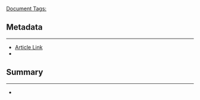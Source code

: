 <u>Document Tags:</u> 
## Metadata
---
- [Article Link](https://www.theguardian.com/science/2019/dec/07/katrina-karkazis-cannot-use-testosterone-divide-people-male-female-gender-aggression-sexual-function)
- 
## Summary
---
- 